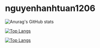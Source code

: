 # nguyenhanhtuan1206

![Anurag's GitHub stats](https://github-readme-stats.vercel.app/api?username=nguyenhoanganhtuan1206&show_icons=true)


[![Top Langs](https://github-readme-stats.vercel.app/api/top-langs/?username=nguyenhoanganhtuan1206&langs_count=8)](https://github.com/anuraghazra/github-readme-stats)

[![Top Langs](https://github-readme-stats.vercel.app/api/top-langs/?username=nguyenhoanganhtuan1206&layout=compact)](https://github.com/anuraghazra/github-readme-stats)

